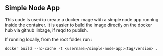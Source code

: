 ## Simple Node App

This code is used to create a docker image with a simple node app running inside the container. It is easier to build the image directly on the docker hub via github linkage, if reqd to publish.

If running locally, from the root folder, run :
```
docker build --no-cache -t <username>/simple-node-app:<tag/version> .
```